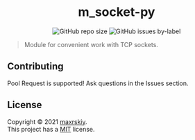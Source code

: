 <h1 align="center">
  m_socket-py
</h1>
<p align="center">
  <img alt="GitHub repo size" src="https://img.shields.io/github/repo-size/maxrskiy/m_socket-py?style=flat-square">
  <img alt="GitHub issues by-label" src="https://img.shields.io/github/issues/maxrskiy/m_socket-py/bug?style=flat-square">
</p>

> Module for convenient work with TCP sockets.

## Contributing

Pool Request is supported! Ask questions in the Issues section.

## License

Copyright © 2021 [maxrskiy](https://github.com/maxrskiy).\
This project has a [MIT](https://github.com/maxrskiy/m_socket-py/blob/master/LICENSE) license.